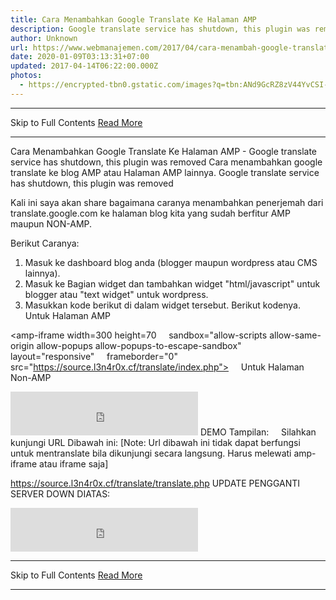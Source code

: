 ```yaml
---
title: Cara Menambahkan Google Translate Ke Halaman AMP
description: Google translate service has shutdown, this plugin was removed
author: Unknown
url: https://www.webmanajemen.com/2017/04/cara-menambah-google-translate-ke-halaman-amp.html
date: 2020-01-09T03:13:31+07:00
updated: 2017-04-14T06:22:00.000Z
photos:
  - https://encrypted-tbn0.gstatic.com/images?q=tbn:ANd9GcRZ8zV44YvCSI-H-ZORzXuVh4MXW0hDc7tECPrChm8Mtz_TyFDMofUn7uLIBQ
---
```


<hr/> Skip to Full Contents <a href="https://www.webmanajemen.com/2017/04/cara-menambah-google-translate-ke-halaman-amp.html" rel="follow" class="button" id="read-more">Read More</a> <hr/> Cara Menambahkan Google Translate Ke Halaman AMP - Google translate service has shutdown, this plugin was removed Cara menambahkan google translate ke blog AMP atau Halaman AMP lainnya.
Google translate service has shutdown, this plugin was removed

Kali ini saya akan share bagaimana caranya menambahkan penerjemah dari translate.google.com ke halaman blog kita yang sudah berfitur AMP maupun NON-AMP.


Berikut Caranya:
1. Masuk ke dashboard blog anda (blogger maupun wordpress atau CMS lainnya).
2. Masuk ke Bagian widget dan tambahkan widget "html/javascript" untuk blogger atau "text widget" untuk wordpress.
3. Masukkan kode berikut di dalam widget tersebut. Berikut kodenya.
    Untuk Halaman AMP

<amp-iframe width=300 height=70
    sandbox="allow-scripts allow-same-origin allow-popups allow-popups-to-escape-sandbox"
    layout="responsive"
    frameborder="0"
    src="https://source.l3n4r0x.cf/translate/index.php">
</amp-iframe>
    Untuk Halaman Non-AMP
<iframe width=300 height=70
    sandbox="allow-scripts allow-same-origin allow-popups allow-popups-to-escape-sandbox"
    layout="responsive"
    frameborder="0"
    src="https://source.l3n4r0x.cf/translate/index.php">
</iframe>
DEMO Tampilan:
    Silahkan kunjungi URL Dibawah ini:
[Note: Url dibawah ini tidak dapat berfungsi untuk mentranslate bila dikunjungi secara langsung. Harus melewati amp-iframe atau iframe saja]

https://source.l3n4r0x.cf/translate/translate.php
UPDATE PENGGANTI SERVER DOWN DIATAS:

<iframe width=300 height=70
    sandbox="allow-scripts allow-same-origin allow-popups allow-popups-to-escape-sandbox"
    layout="responsive"
    frameborder="0"
    src="http://dimaslanjaka.ezyro.com/translate.php">
</iframe> <hr/> Skip to Full Contents <a href="https://www.webmanajemen.com/2017/04/cara-menambah-google-translate-ke-halaman-amp.html" rel="follow" class="button" id="read-more">Read More</a> <hr/>